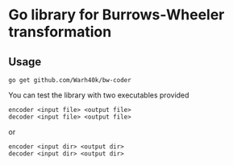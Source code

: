 # Go library for Burrows-Wheeler transformation
## Usage
```shell
go get github.com/Warh40k/bw-coder
```
You can test the library with two executables provided
```shell
encoder <input file> <output file>
decoder <input file> <output file>
```
or
```shell
encoder <input dir> <output dir>
decoder <input dir> <output dir>
```
